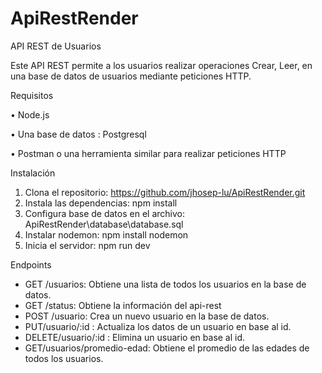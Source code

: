 # ApiRestRender

API REST de Usuarios

Este API REST permite a los usuarios realizar operaciones Crear, Leer, en una base de datos de usuarios mediante peticiones HTTP.

Requisitos

•	Node.js

•	Una base de datos :  Postgresql

•	Postman o una herramienta similar para realizar peticiones HTTP

Instalación

1.	Clona el repositorio: https://github.com/jhosep-lu/ApiRestRender.git 
2.	Instala las dependencias: npm install
3.	Configura base de datos en el archivo: ApiRestRender\database\database.sql
4.	Instalar nodemon:  npm install nodemon
5.	Inicia el servidor: npm run dev

Endpoints

-	GET /usuarios: Obtiene una lista de todos los usuarios en la base de datos.
-	GET /status: Obtiene la información del api-rest
-	POST /usuario: Crea un nuevo usuario en la base de datos.
-	PUT/usuario/:id : Actualiza los datos de un usuario en base al id.
-	DELETE/usuario/:id : Elimina un usuario en base al id.
-	GET/usuarios/promedio-edad: Obtiene el promedio de las edades de todos los usuarios.

